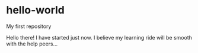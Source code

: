 # hello-world
My first repository


Hello there! I have started just now. I believe my learning ride will be smooth with the help peers...
